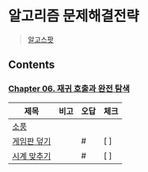# 알고리즘 문제해결전략

> [알고스팟](https://www.algospot.com)

## Contents

### [Chapter 06. 재귀 호출과 완전 탐색](./chapter06/README.md)

|제목|비고|오답|체크|
|---|---|---|---|
|[소풍](./chapter06/PICNIC.md)||||
|[게임판 덮기](./chapter06/BOARDCOVER.md)||\#|[ ]|
|[시계 맞추기](./chapter06/CLOCKSYNC.md)||\#|[ ]|
